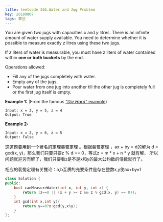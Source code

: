 ```yaml
---
title: leetcode 365.Water and Jug Problem
key: 20180807
tags: 算法
---
```


You are given two jugs with capacities *x* and *y* litres. There is an infinite amount of water supply available. You need to determine whether it is possible to measure exactly *z* litres using these two jugs.

If *z* liters of water is measurable, you must have *z* liters of water contained within **one or both buckets** by the end.

Operations allowed:

- Fill any of the jugs completely with water.
- Empty any of the jugs.
- Pour water from one jug into another till the other jug is completely full or the first jug itself is empty.

**Example 1:** (From the famous [*"Die Hard"* example](https://www.youtube.com/watch?v=BVtQNK_ZUJg))

```
Input: x = 3, y = 5, z = 4
Output: True
```

**Example 2:**

```
Input: x = 2, y = 6, z = 5
Output: False
```

这道题要用到一个著名的定理裴蜀定理 。根据裴蜀定理 ，ax + by = d的解为 d = gcd(x, y)，那么我们只要只要z % d == 0，等式z = m * x + n * y 就有解， 所以问题就迎刃而解了，我们只要看z是不是x和y的最大公约数的倍数就行了。

相应的裴蜀定理有关推论：a,b互质的充要条件是存在整数x,y使ax+by=1 

```c++
class Solution {
public:
    bool canMeasureWater(int x, int y, int z) {
        return (z==0 || (x + y >= z && z % gcd(x, y) == 0));
    }
    int gcd(int x,int y){
    	return y==0?x:gcd(y,x%y);
    }
};
```




